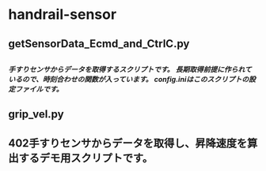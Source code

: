 # handrail-sensor

<h2>getSensorData_Ecmd_and_CtrlC.py<h2>
<h5>手すりセンサからデータを取得するスクリプトです。
長期取得前提に作られているので、時刻合わせの関数が入っています。
config.iniはこのスクリプトの設定ファイルです。<h5>
  
<h2>grip_vel.py<h2>
402手すりセンサからデータを取得し、昇降速度を算出するデモ用スクリプトです。
